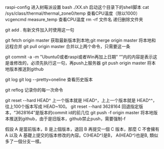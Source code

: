 raspi-config                                                   进入树莓派设置
bash ./XX.sh                                                   启动这个目录下的shell脚本
cat  /sys/class/thermal/thermal_zone0/temp   查看CPU温度（除以1000）
vcgencmd measure_temp                                查看CPU温度
rm -rf 文件名                                                 递归删除文件夹

git add .                          有新文件加入时使用这一句

git fetch origin master    获取最新版本到本地;git merge origin master  将本地和远程合并
git pull origin master     合并以上两个命令，只需要这一条

git commit -a -m "Ubuntu0或者raspi或者Win再加上日期"      “”内的内容是表示这是谁修改的，必须先执行这一句，再push上服务器
git push origin master                                                                将本地版本推送到github

git log
git log --pretty=oneline                  查看历史版本

git reflog                                         记录你的每一次命令

git reset --hard HEAD^                     上一个版本就是  HEAD^，上上一个版本就是  HEAD^^，往上100个版本写成  HEAD~100。
git reset --hard 3628164                    回退指定版本，“3628164”是版本的commit id的前几位
git push -f origin master                        将本地版本推送到github，由于是旧版本，github禁止push，需要强制-f

假設 A 是當前版本，B 是上個版本，退回 B 再提交一個 C 版本，那麼 C 不會擁有 A 以及 A 基礎上提交的版本修改的內容。C(HEAD^)是B， A(HEAD^)也是B,  類似多了一個分支一樣。